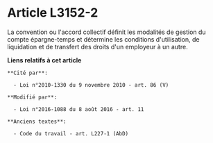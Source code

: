 # Article L3152-2

La convention ou l'accord collectif définit les modalités de gestion du compte épargne-temps et détermine les conditions
d'utilisation, de liquidation et de transfert des droits d'un employeur à un autre.

**Liens relatifs à cet article**

	**Cité par**:

	  - Loi n°2010-1330 du 9 novembre 2010 - art. 86 (V)

	**Modifié par**:

	  - Loi n°2016-1088 du 8 août 2016 - art. 11

	**Anciens textes**:

	  - Code du travail - art. L227-1 (AbD)
